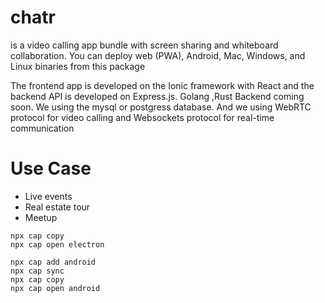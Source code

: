 # chatr
is a video calling app bundle with screen sharing and whiteboard collaboration.
You can deploy web (PWA), Android, Mac, Windows, and Linux binaries from this package

The frontend app is developed on the Ionic framework with React and the backend API is developed on Express.js.
Golang ,Rust Backend coming soon.
We using the mysql or postgress database. And we using WebRTC protocol for video calling and Websockets protocol for real-time communication

# Use Case
* Live events
* Real estate tour
* Meetup

````npx cap add electron
npx cap copy
npx cap open electron

npx cap add android
npx cap sync
npx cap copy
npx cap open android
